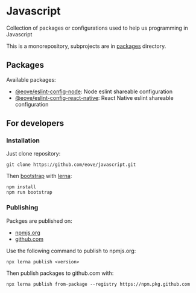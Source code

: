 # Javascript

Collection of packages or configurations used to help us programming in Javascript

This is a monorepository, subprojects are in [packages](/packages) directory.

## Packages

Available packages:

- [@eove/eslint-config-node](/packages/eslint-config-node): Node eslint shareable configuration
- [@eove/eslint-config-react-native](/packages/eslint-config-react-native): React Native eslint shareable configuration

## For developers

### Installation

Just clone repository:

```
git clone https://github.com/eove/javascript.git
```

Then [bootstrap](https://github.com/lerna/lerna/tree/master/commands/bootstrap#readme) with [lerna](https://github.com/lerna/lerna):

```
npm install
npm run bootstrap
```

### Publishing

Packges are published on:

- [npmjs.org](https://www.npmjs.com/settings/eove/packages)
- [github.com](https://github.com/orgs/eove/packages?repo_name=javascript)

Use the following command to publish to npmjs.org:

```
npx lerna publish <version>
```

Then publish packages to github.com with:

```
npx lerna publish from-package --registry https://npm.pkg.github.com
```
